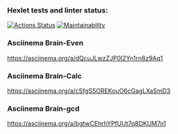 ### Hexlet tests and linter status:
[![Actions Status](https://github.com/Shangrion/php-project-45/actions/workflows/hexlet-check.yml/badge.svg)](https://github.com/Shangrion/php-project-45/actions)
[![Maintainability](https://qlty.sh/badges/0cd7d688-f0ea-4e9c-87b4-e93d044d08d4/maintainability.svg)](https://qlty.sh/gh/Shangrion/projects/php-project-45)

### Asciinema Brain-Even
https://asciinema.org/a/dQcuJLwzZJP0I2Yn1rn8z9Aq1
### Asciinema Brain-Calc
https://asciinema.org/a/cSfgS5OREKouO6cGagLXaSmD3
### Asciinema Brain-gcd
https://asciinema.org/a/bgtwCEhrhYPfUUt7q8DKUM7n1
